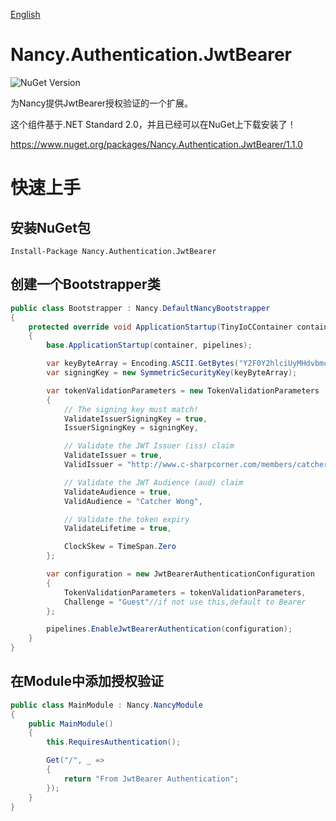 [English](./README.md)

# Nancy.Authentication.JwtBearer

![NuGet Version](https://img.shields.io/nuget/v/Nancy.Authentication.JwtBearer.svg)

为Nancy提供JwtBearer授权验证的一个扩展。

这个组件基于.NET Standard 2.0，并且已经可以在NuGet上下载安装了！

<https://www.nuget.org/packages/Nancy.Authentication.JwtBearer/1.1.0>

# 快速上手

## 安装NuGet包

`Install-Package Nancy.Authentication.JwtBearer`

## 创建一个Bootstrapper类

```csharp
public class Bootstrapper : Nancy.DefaultNancyBootstrapper
{
    protected override void ApplicationStartup(TinyIoCContainer container, IPipelines pipelines)
    {
        base.ApplicationStartup(container, pipelines);

        var keyByteArray = Encoding.ASCII.GetBytes("Y2F0Y2hlciUyMHdvbmclMjBsb3ZlJTIwLm5ldA==");
        var signingKey = new SymmetricSecurityKey(keyByteArray);

        var tokenValidationParameters = new TokenValidationParameters
        {
            // The signing key must match!
            ValidateIssuerSigningKey = true,
            IssuerSigningKey = signingKey,

            // Validate the JWT Issuer (iss) claim
            ValidateIssuer = true,
            ValidIssuer = "http://www.c-sharpcorner.com/members/catcher-wong",

            // Validate the JWT Audience (aud) claim
            ValidateAudience = true,
            ValidAudience = "Catcher Wong",

            // Validate the token expiry
            ValidateLifetime = true,

            ClockSkew = TimeSpan.Zero
        };

        var configuration = new JwtBearerAuthenticationConfiguration
        {
            TokenValidationParameters = tokenValidationParameters,
            Challenge = "Guest"//if not use this,default to Bearer
        };

        pipelines.EnableJwtBearerAuthentication(configuration);
    }
}
```

## 在Module中添加授权验证

```csharp
public class MainModule : Nancy.NancyModule
{
    public MainModule()
    {
        this.RequiresAuthentication();

        Get("/", _ => 
        {
            return "From JwtBearer Authentication";
        });
    }
}
```
